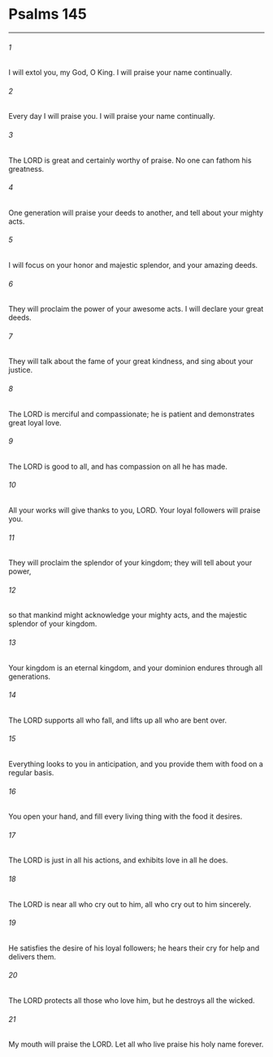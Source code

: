 # Psalms 145
***



###### 1 
I will extol you, my God, O King. I will praise your name continually. 

###### 2 
Every day I will praise you. I will praise your name continually. 

###### 3 
The LORD is great and certainly worthy of praise. No one can fathom his greatness. 

###### 4 
One generation will praise your deeds to another, and tell about your mighty acts. 

###### 5 
I will focus on your honor and majestic splendor, and your amazing deeds. 

###### 6 
They will proclaim the power of your awesome acts. I will declare your great deeds. 

###### 7 
They will talk about the fame of your great kindness, and sing about your justice. 

###### 8 
The LORD is merciful and compassionate; he is patient and demonstrates great loyal love. 

###### 9 
The LORD is good to all, and has compassion on all he has made. 

###### 10 
All your works will give thanks to you, LORD. Your loyal followers will praise you. 

###### 11 
They will proclaim the splendor of your kingdom; they will tell about your power, 

###### 12 
so that mankind might acknowledge your mighty acts, and the majestic splendor of your kingdom. 

###### 13 
Your kingdom is an eternal kingdom, and your dominion endures through all generations. 

###### 14 
The LORD supports all who fall, and lifts up all who are bent over. 

###### 15 
Everything looks to you in anticipation, and you provide them with food on a regular basis. 

###### 16 
You open your hand, and fill every living thing with the food it desires. 

###### 17 
The LORD is just in all his actions, and exhibits love in all he does. 

###### 18 
The LORD is near all who cry out to him, all who cry out to him sincerely. 

###### 19 
He satisfies the desire of his loyal followers; he hears their cry for help and delivers them. 

###### 20 
The LORD protects all those who love him, but he destroys all the wicked. 

###### 21 
My mouth will praise the LORD. Let all who live praise his holy name forever.
